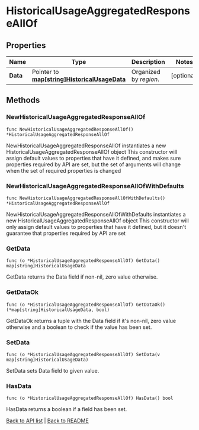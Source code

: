 # HistoricalUsageAggregatedResponseAllOf

## Properties

Name | Type | Description | Notes
------------ | ------------- | ------------- | -------------
**Data** | Pointer to [**map[string]HistoricalUsageData**](HistoricalUsageData.md) | Organized by *region*. | [optional] 

## Methods

### NewHistoricalUsageAggregatedResponseAllOf

`func NewHistoricalUsageAggregatedResponseAllOf() *HistoricalUsageAggregatedResponseAllOf`

NewHistoricalUsageAggregatedResponseAllOf instantiates a new HistoricalUsageAggregatedResponseAllOf object
This constructor will assign default values to properties that have it defined,
and makes sure properties required by API are set, but the set of arguments
will change when the set of required properties is changed

### NewHistoricalUsageAggregatedResponseAllOfWithDefaults

`func NewHistoricalUsageAggregatedResponseAllOfWithDefaults() *HistoricalUsageAggregatedResponseAllOf`

NewHistoricalUsageAggregatedResponseAllOfWithDefaults instantiates a new HistoricalUsageAggregatedResponseAllOf object
This constructor will only assign default values to properties that have it defined,
but it doesn't guarantee that properties required by API are set

### GetData

`func (o *HistoricalUsageAggregatedResponseAllOf) GetData() map[string]HistoricalUsageData`

GetData returns the Data field if non-nil, zero value otherwise.

### GetDataOk

`func (o *HistoricalUsageAggregatedResponseAllOf) GetDataOk() (*map[string]HistoricalUsageData, bool)`

GetDataOk returns a tuple with the Data field if it's non-nil, zero value otherwise
and a boolean to check if the value has been set.

### SetData

`func (o *HistoricalUsageAggregatedResponseAllOf) SetData(v map[string]HistoricalUsageData)`

SetData sets Data field to given value.

### HasData

`func (o *HistoricalUsageAggregatedResponseAllOf) HasData() bool`

HasData returns a boolean if a field has been set.


[Back to API list](../README.md#documentation-for-api-endpoints) | [Back to README](../README.md)


